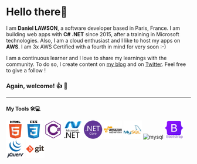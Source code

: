 # Hello there👋

I am **Daniel LAWSON**, a software developer based in Paris, France. I am building web apps with **C# .NET** since 2015, after a training in Microsoft technologies. Also, I am a cloud enthusiast and I like to host my apps on **AWS**. I am 3x AWS Certified with a fourth in mind for very soon :-)

I am a continuous learner and I love to share my learnings with the community. To do so, I create content on [my blog](https://danylaws.hashnode.dev/) and on [Twitter](https://twitter.com/danylaws). Feel free to give a follow !
### Again, welcome! 👍 🤗
---
 #### My Tools 🛠️💻

<img src="https://raw.githubusercontent.com/devicons/devicon/1119b9f84c0290e0f0b38982099a2bd027a48bf1/icons/html5/html5-original-wordmark.svg" alt="html5" style="height: 50px; width:50px;"/><img src="https://raw.githubusercontent.com/devicons/devicon/1119b9f84c0290e0f0b38982099a2bd027a48bf1/icons/css3/css3-original-wordmark.svg" alt="css3" style="height: 50px; width:50px;"/> 
<img src="https://raw.githubusercontent.com/devicons/devicon/1119b9f84c0290e0f0b38982099a2bd027a48bf1/icons/csharp/csharp-line.svg" alt="csharp" style="height: 50px; width:50px;"/>
<img src="https://raw.githubusercontent.com/devicons/devicon/master/icons/dot-net/dot-net-original-wordmark.svg" alt="dotnet" style="height: 50px; width:50px;"/>
<img src="https://raw.githubusercontent.com/devicons/devicon/master/icons/dotnetcore/dotnetcore-original.svg" alt="dotnet-core" style="height: 50px; width:50px;"/>
<img src="https://raw.githubusercontent.com/devicons/devicon/master/icons/amazonwebservices/amazonwebservices-original-wordmark.svg" alt="AWS" style="height: 50px; width:50px;"/>
<img src="https://raw.githubusercontent.com/devicons/devicon/1119b9f84c0290e0f0b38982099a2bd027a48bf1/icons/mysql/mysql-original-wordmark.svg" alt="mysql" style="height: 50px; width:50px;"/>
<img src="https://cdn.cdnlogo.com/logos/m/21/microsoft-sql-server.svg"  alt="mysql" style="height: 50px; width:50px;"/>
<img src="https://raw.githubusercontent.com/devicons/devicon/1119b9f84c0290e0f0b38982099a2bd027a48bf1/icons/bootstrap/bootstrap-original-wordmark.svg" alt="bootstrap" style="height: 50px; width:50px;"/>
<img src="https://raw.githubusercontent.com/devicons/devicon/master/icons/jquery/jquery-original-wordmark.svg" alt="jquery" style="height: 50px; width:50px;"/>
<img src="https://raw.githubusercontent.com/devicons/devicon/master/icons/git/git-original-wordmark.svg" alt="git" style="height: 50px; width:50px;"/>


<!---
danylaws/danylaws is a ✨ special ✨ repository because its `README.md` (this file) appears on your GitHub profile.
You can click the Preview link to take a look at your changes.
--->

